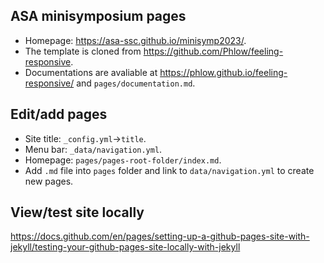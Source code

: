 ## ASA minisymposium pages

+ Homepage: https://asa-ssc.github.io/minisymp2023/.
+ The template is cloned from https://github.com/Phlow/feeling-responsive.
+ Documentations are avaliable at https://phlow.github.io/feeling-responsive/ 
  and `pages/documentation.md`.

## Edit/add pages

+ Site title: `_config.yml`->`title`.
+ Menu bar: `_data/navigation.yml`.
+ Homepage: `pages/pages-root-folder/index.md`.
+ Add `.md` file into `pages` folder and link to `data/navigation.yml` 
  to create new pages.

## View/test site locally

https://docs.github.com/en/pages/setting-up-a-github-pages-site-with-jekyll/testing-your-github-pages-site-locally-with-jekyll
